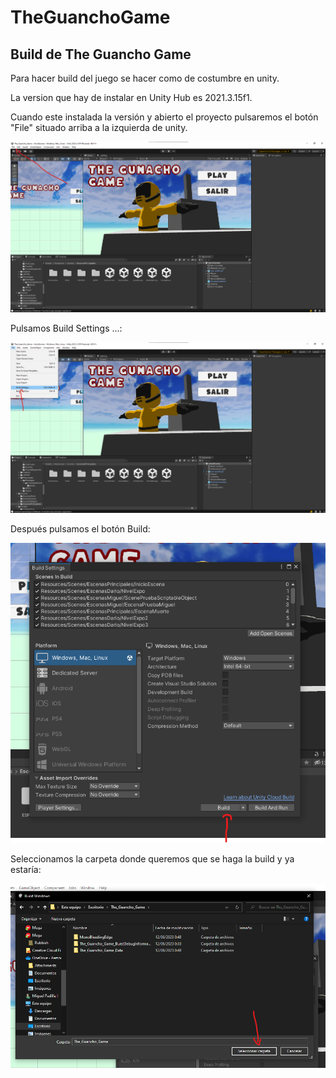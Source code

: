 # TheGuanchoGame
 
## Build de The Guancho Game

Para hacer build del juego se hacer como de costumbre en unity.

La version que hay de instalar en Unity Hub es 2021.3.15f1.

Cuando este instalada la versión y abierto el proyecto pulsaremos el botón "File" situado arriba a la izquierda de unity.

![File](Recursos/ImagenesReadmee/File.png)

Pulsamos Build Settings ...:

![BuildSettings](Recursos/ImagenesReadmee/BuildSettings.png)

Después pulsamos el botón Build:

![Build](Recursos/ImagenesReadmee/Build.png)

Seleccionamos la carpeta donde queremos que se haga la build y ya estaría:

![Folder](Recursos/ImagenesReadmee/Folder.png)
